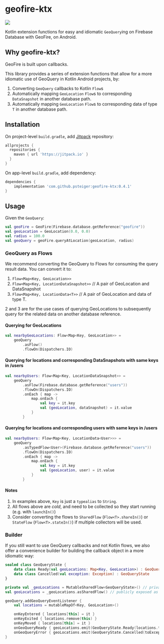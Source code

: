 # geofire-ktx

[![](https://jitpack.io/v/psteiger/geofire-ktx.svg)](https://jitpack.io/#psteiger/geofire-ktx)

Kotlin extension functions for easy and idiomatic `GeoQuery`ing on Firebase Database with GeoFire, on Android.

## Why geofire-ktx?

GeoFire is built upon callbacks.

This library provides a series of extension functions that allow for a more idiomatic use of GeoQuery in Kotlin Android projects, by:

1. Converting `GeoQuery` callbacks to Kotlin `Flow`s
2. Automatically mapping `GeoLocation` `Flow`s to corresponding `DataSnapshot` in another database path.
3. Automatically mapping `GeoLocation` `Flow`s to corresponding data of type `T` in another database path.

## Installation 

On project-level `build.gradle`, add [Jitpack](https://jitpack.io/) repository:

```groovy
allprojects {
  repositories {
    maven { url 'https://jitpack.io' }
  }
}
```

On app-level `build.gradle`, add dependency:

```groovy
dependencies {
    implementation 'com.github.psteiger:geofire-ktx:0.4.1'
}
```

## Usage

Given the `GeoQuery`:

```kotlin
val geoFire = GeoFire(Firebase.database.getReference("geofire"))
val geoLocation = GeoLocation(0.0, 0.0)
val radius = 100.0
val geoQuery = geoFire.queryAtLocation(geoLocation, radius)
```

### GeoQuery as Flows

We recommend converting the GeoQuery to Flows for consuming the query result data. You can convert it to:

1. `Flow<Map<Key, GeoLocation>>`
2. `Flow<Map<Key, LocationDataSnapshot>>` // A pair of GeoLocation and DataSnapshot
3. `Flow<Map<Key, LocationData<T>>`       // A pair of GeoLocation and data of type T.

2 and 3 are for the use cases of querying GeoLocations to subsequently query for the related data on another database reference.

#### Querying for GeoLocations

```kotlin
val nearbyGeoLocations: Flow<Map<Key, GeoLocation>> = 
    geoQuery
        .asFlow()
        .flowOn(Dispatchers.IO)
```

#### Querying for locations and corresponding DataSnapshots with same keys in /users

```kotlin
val nearbyUsers: Flow<Map<Key, LocationDataSnapshot>> = 
    geoQuery
        .asFlow(Firebase.database.getReference("users"))
        .flowOn(Dispatchers.IO)
        .onEach { map ->
            map.onEach {
                val key = it.key
                val (geoLocation, dataSnapshot) = it.value
            }
        }
```

#### Querying for locations and corresponding users with same keys in /users

```kotlin
val nearbyUsers: Flow<Map<Key, LocationData<User>>> = 
    geoQuery
        .asTypedFlow<User>(Firebase.database.getReference("users"))
        .flowOn(Dispatchers.IO)
        .onEach { map ->
            map.onEach {
                val key = it.key
                val (geoLocation, user) = it.value
            }
        }
```

#### Notes

1. In examples above, `Key` is just a `typealias` to `String`.
2. All flows above are *cold*, and need to be collected so they start running (e.g. with `launchIn()`)
3. Consider converting the flows to `SharedFlow` (`Flow<T>.shareIn()`) or `StateFlow` (`Flow<T>.stateIn()`) if multiple collectors will be used.


### Builder

If you still want to use GeoQuery callbacks and not Kotlin flows, we also offer a convenience builder for building the callback object in a more idiomatic way:

```kotlin
sealed class GeoQueryState { 
    data class Ready(val geoLocations: Map<Key, GeoLocation>) : GeoQueryState
    data class Cancelled(val exception: Exception) : GeoQueryState
}

private val _geoLocations = MutableSharedFlow<GeoQueryState>() // private mutable shared flow
val geoLocations = _geoLocations.asSharedFlow() // publicly exposed as read-only shared flow

geoQuery.addGeoQueryEventListener {
    val locations = mutableMapOf<Key, GeoLocation>()

    onKeyEntered { locations[this] = it }
    onKeyExited { locations.remove(this) }
    onKeyMoved { locations[this] = it }
    onGeoQueryReady { geoLocations.emit(GeoQueryState.Ready(locations.toMap())) }
    onGeoQueryError { geoLocations.emit(GeoQueryState.Cancelled(toException())) }
}
```

